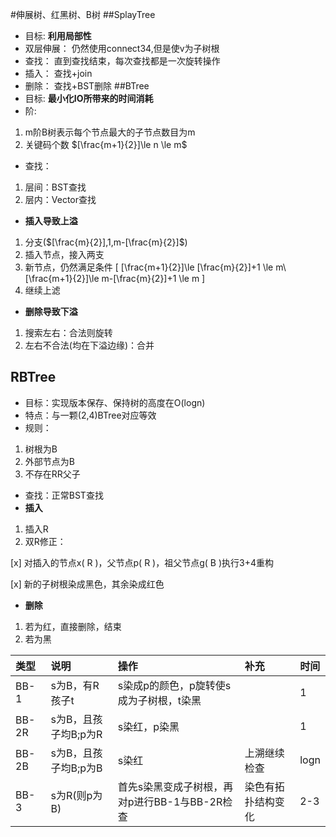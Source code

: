 #伸展树、红黑树、B树
##SplayTree
* 目标:
__利用局部性__
* 双层伸展：
仍然使用connect34,但是使v为子树根
* 查找：
直到查找结束，每次查找都是一次旋转操作
* 插入：
查找+join
* 删除：
查找+BST删除
##BTree
* 目标:
__最小化IO所带来的时间消耗__
* 阶:
1. m阶B树表示每个节点最大的子节点数目为m
2. 关键码个数 $[\frac{m+1}{2}]\le n \le m$
* 查找：
1. 层间：BST查找
2. 层内：Vector查找
* __插入导致上溢__
1. 分支($[\frac{m}{2}],1,m-[\frac{m}{2}]$)
2. 插入节点，接入两支
3. 新节点，仍然满足条件
\[
[\frac{m+1}{2}]\le [\frac{m}{2}]+1 \le m\\
[\frac{m+1}{2}]\le m-[\frac{m}{2}]+1 \le m
\]
4. 继续上滤
* __删除导致下溢__
1. 搜索左右：合法则旋转
2. 左右不合法(均在下溢边缘)：合并
## RBTree
* 目标：实现版本保存、保持树的高度在O(logn)
* 特点：与一颗(2,4)BTree对应等效
* 规则：
1. 树根为B
1. 外部节点为B
1. 不存在RR父子
* 查找：正常BST查找
* __插入__
1. 插入R
2. 双R修正：

[x] 对插入的节点x( R )，父节点p( R )，祖父节点g( B )执行3+4重构

[x] 新的子树根染成黑色，其余染成红色
* __删除__
1. 若为红，直接删除，结束
2. 若为黑

| 类型  | 说明                 | 操作                                          | 补充               | 时间 |
|:------|:---------------------|:----------------------------------------------|:-------------------|:-----|
| BB-1  | s为B，有R孩子t       | s染成p的颜色，p旋转使s成为子树根，t染黑       |                    | 1    |
| BB-2R | s为B，且孩子均B;p为R | s染红，p染黑                                  |                    | 1    |
| BB-2B | s为B，且孩子均B;p为B | s染红                                         | 上溯继续检查       | logn |
| BB-3  | s为R(则p为B)         | 首先s染黑变成子树根，再对p进行BB-1与BB-2R检查 | 染色有拓扑结构变化 | 2-3  |
